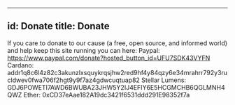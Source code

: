 
---
id: Donate
title: Donate
---

If you care to donate to our cause (a free, open source, and informed world) and help keep this site running you can here:
Paypal: https://www.paypal.com/donate?hosted_button_id=UFU7SDK43VYFN
Cardano: addr1q8c6l4z82c3akunzlxsquykrqsjhw2red9hf4y84qzy6e34mrahrr792y3rucldwev0fwa706f2hgt9y9f7az4gdwcuqtuap82
Stellar Lumens: GDJ6POWETI7AWD6BWUBA23JHW5Y2IJ4EFIY6E5HCGMCHB6QGLMNH4QWZ
Ether: 0xCD37eAae182A19dc3421f6531ddd291E98352f7a 
